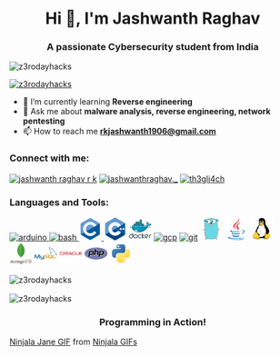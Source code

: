 <h1 align="center">Hi 👋, I'm Jashwanth Raghav</h1>
<h3 align="center">A passionate Cybersecurity student from India</h3>

<p align="left"> <img src="https://komarev.com/ghpvc/?username=z3rodayhacks&label=Profile%20views&color=0e75b6&style=flat" alt="z3rodayhacks" /> </p>

<p align="left"> <a href="https://github.com/ryo-ma/github-profile-trophy"><img src="https://github-profile-trophy.vercel.app/?username=z3rodayhacks" alt="z3rodayhacks" /></a> </p>

- 🌱 I’m currently learning **Reverse engineering**
- 💬 Ask me about **malware analysis, reverse engineering, network pentesting**
- 📫 How to reach me **rkjashwanth1906@gmail.com**

<h3 align="left">Connect with me:</h3>
<p align="left">
<a href="https://linkedin.com/in/jashwanth-raghav-r-k" target="blank"><img align="center" src="https://raw.githubusercontent.com/rahuldkjain/github-profile-readme-generator/master/src/images/icons/Social/linked-in-alt.svg" alt="jashwanth raghav r k" height="30" width="40" /></a>
<a href="https://instagram.com/jashwanthraghav._" target="blank"><img align="center" src="https://raw.githubusercontent.com/rahuldkjain/github-profile-readme-generator/master/src/images/icons/Social/instagram.svg" alt="jashwanthraghav._" height="30" width="40" /></a>
<a href="https://discord.gg/th3gli4ch" target="blank"><img align="center" src="https://raw.githubusercontent.com/rahuldkjain/github-profile-readme-generator/master/src/images/icons/Social/discord.svg" alt="th3gli4ch" height="30" width="40" /></a>
</p>

<h3 align="left">Languages and Tools:</h3>
<p align="left"> 
<a href="https://www.arduino.cc/" target="_blank" rel="noreferrer"> <img src="https://cdn.worldvectorlogo.com/logos/arduino-1.svg" alt="arduino" width="40" height="40"/> </a> 
<a href="https://www.gnu.org/software/bash/" target="_blank" rel="noreferrer"> <img src="https://www.vectorlogo.zone/logos/gnu_bash/gnu_bash-icon.svg" alt="bash" width="40" height="40"/> </a> 
<a href="https://www.cprogramming.com/" target="_blank" rel="noreferrer"> <img src="https://raw.githubusercontent.com/devicons/devicon/master/icons/c/c-original.svg" alt="c" width="40" height "40"/> </a> 
<a href "https://www.w3schools.com/cpp/" target="_blank" rel=noreferrer> <img src=https://raw.githubusercontent.com/devicons/devicon/master/icons/cplusplus/cplusplus-original.svg alt=cplusplus width=40 height=40/></a> 
<a href "https://www.docker.com/" target="_blank" rel=noreferrer> <img src=https://raw.githubusercontent.com/devicons/devicon/master/icons/docker/docker-original-wordmark.svg alt=docker width=40 height=40/></a> 
<a href "https://cloud.google.com/" target="_blank" rel=noreferrer> <img src=https://www.vectorlogo.zone/logos/google_cloud/google_cloud-icon.svg alt=gcp width=40 height=40/></a>
<a href "https://git-scm.com/" target="_blank " rel=noreferrer> <img src=https://www.vectorlogo.zone/logos/git-scm/git-scm-icon.svg alt=git width=40 height=40/></a>
<a href "https://golang.org/" target="_blank " rel=noreferrer> <img src=https://raw.githubusercontent.com/devicons/devicon/master/icons/go/go-original.svg alt=go width=40 height=40/></a>
<a href "https://www.java.com/" target="_blank " rel=noreferrer> <img src=https://raw.githubusercontent.com/devicons/devicon/master/icons/java/java-original.svg alt=java width=40 height=40/></a>
<a href "https://www.linux.org/" target="_blank " rel=noreferrer> <img src=https://raw.githubusercontent.com/devicons/devicon/master/icons/linux/linux-original.svg alt=linux width=40 height=40/></a>
<a href "https://www.mongodb.com/" target="_blank " rel=noreferrer> <img src=https://raw.githubusercontent.com/devicons/devicon/master/icons/mongodb/mongodb-original-wordmark.svg alt=mongodb width=40 height=40/></a>
<a href "https://www.mysql.com/" target="_blank " rel=noreferrer> <img src=https://raw.githubusercontent.com/devicons/devicon/master/icons/mysql/mysql-original-wordmark.svg alt=mysql width=40 height=40/></a>
<a href "https://www.oracle.com/" target="_blank " rel=noreferrer> <img src=https://raw.githubusercontent.com/devicons/devicon/master/icons/oracle/oracle-original.svg alt=oracle width=40 height=40/></a>
<a href "https://www.php.net/" target="_blank " rel=noreferrer> <img src=https://raw.githubusercontent.com/devicons/devicon/master/icons/php/php-original.svg alt=php width=40 height=40/></a>
<a href "https://www.python.org/" target="_blank " rel=noreferrer> <img src=https://raw.githubusercontent.com/devicons/devicon/master/icons/python/python-original.svg alt=python width=40 height=40/></a>
</p>

<p><img align=center src=https://github-readme-stats.vercel.app/api/top-langs?username=z3rodayhacks&show_icons=true&locale=en&layout=compact alt=z3rodayhacks /></p>

<p><img align=center src=https://github-readme-streak-stats.herokuapp.com/?user=z3rodayhacks& alt=z3rodayhacks /></p>

<h3 align=center>Programming in Action!</h3>
<div class="tenor-gif-embed" data-postid="20337624" data-share-method="host" data-aspect-ratio="1.78771" data-width="100%">
    <a href="https://c.tenor.com/54mjjpuowCgAAAAd/tenor.gif">Ninjala Jane GIF</a> from <a href="https://tenor.com/search/ninjala-gifs">Ninjala GIFs</a>
</div>
<script type="text/javascript" async src="https://tenor.com/embed.js"></script>
